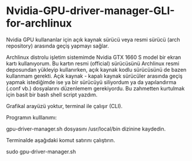 # Nvidia-GPU-driver-manager-GLI-for-archlinux
Nvidia GPU kullananlar için açık kaynak sürücü veya resmi sürücü (arch repository) arasında geçiş yapmayı sağlar.

Archlinux distrolu işletim sistemimde Nvidia GTX 1660 S model bir ekran kartı kullanıyorum. Bu kartın resmi (official) sürücüsünü Archlinux resmi deposundan yükleyip kullanırken, açık kaynak kodlu sürücüsünü de bazen kullanmam gerekti. Açık kaynak - kapalı kaynak sürücüler arasında geçiş yapmak istediğimde ise ya bir sürücüyü siliyordum ya da yapılandırma (.conf vb.) dosyalarını düzenlemem gerekiyordu. Bu zahmetten kurtulmak için basit bir bash shell script yazdım.

Grafikal arayüzü yoktur, terminal ile çalışır (CLI).



Programın kulllanımı:

gpu-driver-manager.sh dosyasını /usr/local/bin dizinine kaydedin.

Terminalde aşağıdaki komut satırını çalıştırın.

sudo gpu-driver-manager.sh 



